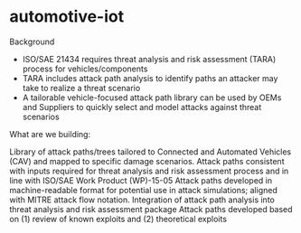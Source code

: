 # automotive-iot
Background

* ISO/SAE 21434 requires threat analysis and risk assessment (TARA) process for vehicles/components
* TARA includes attack path analysis to identify paths an attacker may take to realize a threat scenario
* A tailorable vehicle-focused attack path library can be used by OEMs and Suppliers to quickly select and model attacks against threat scenarios

What are we building:

Library of attack paths/trees tailored to Connected and Automated Vehicles (CAV) and mapped to specific damage scenarios.
Attack paths consistent with inputs required for threat analysis and risk assessment process and in line with ISO/SAE Work Product (WP)-15-05
Attack paths developed in machine-readable format for potential use in attack simulations; aligned with MITRE attack flow notation.
Integration of attack path analysis into threat analysis and risk assessment package
Attack paths developed based on (1) review of known exploits and (2) theoretical exploits
